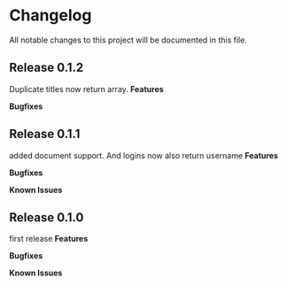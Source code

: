 # Changelog

All notable changes to this project will be documented in this file.
## Release 0.1.2
Duplicate titles now return array.
**Features**

**Bugfixes**

## Release 0.1.1
added document support. And logins now also return username
**Features**

**Bugfixes**

**Known Issues**
## Release 0.1.0
first release
**Features**

**Bugfixes**

**Known Issues**
